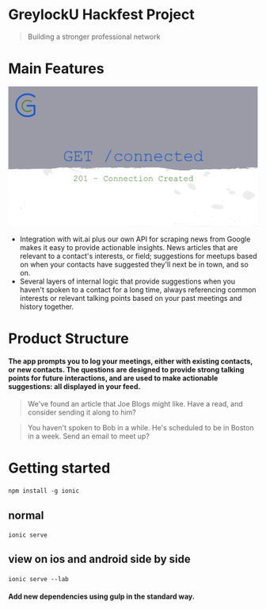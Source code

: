 # GreylockU Hackfest Project

> Building a stronger professional network

# Main Features

![Cover Photo](art.png)

- Integration with wit.ai plus our own API for scraping news from Google makes it easy to provide actionable insights. News articles that are relevant to a contact's interests, or field; suggestions for meetups based on when your contacts have suggested they'll next be in town, and so on. 
- Several layers of internal logic that provide suggestions when you haven't spoken to a contact for a long time, always referencing common interests or relevant talking points based on your past meetings and history together.

# Product Structure

#### The app prompts you to log your meetings, either with existing contacts, or new contacts. The questions are designed to provide strong talking points for future interactions, and are used to make actionable suggestions: all displayed in your feed.

> We've found an article that Joe Blogs might like. Have a read, and consider sending it along to him?

> You haven't spoken to Bob in a while. He's scheduled to be in Boston in a week. Send an email to meet up? 

# Getting started

```npm install -g ionic```
## normal
```ionic serve```
## view on ios and android side by side
```ionic serve --lab```

#### Add new dependencies using gulp in the standard way.
